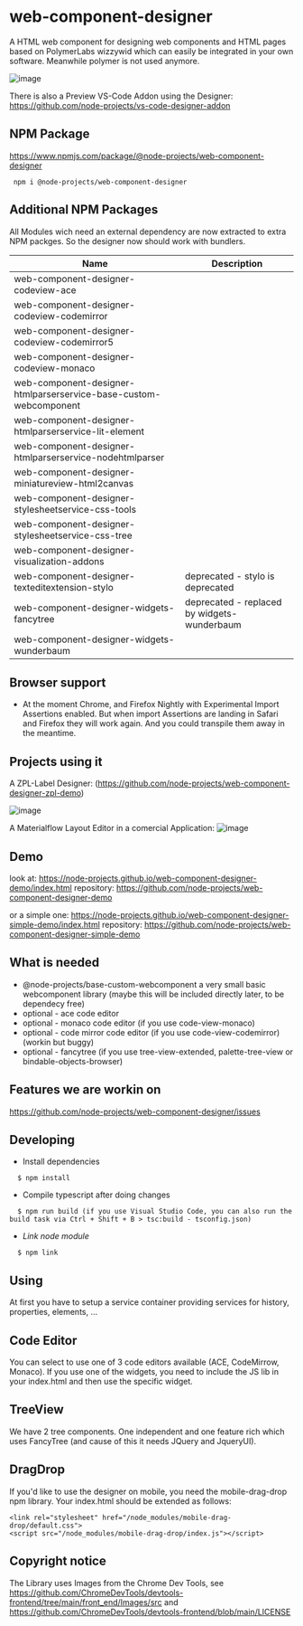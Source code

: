 # web-component-designer

A HTML web component for designing web components and HTML pages based on PolymerLabs wizzywid which can easily be integrated in your own software.
Meanwhile polymer is not used anymore.

![image](https://user-images.githubusercontent.com/364896/117482820-358e2d80-af65-11eb-97fd-9d15ebf1966f.png)

There is also a Preview VS-Code Addon using the Designer: https://github.com/node-projects/vs-code-designer-addon

## NPM Package

https://www.npmjs.com/package/@node-projects/web-component-designer

     npm i @node-projects/web-component-designer

## Additional NPM Packages

All Modules wich need an external dependency are now extracted to extra NPM packges.
So the designer now should work with bundlers.

| Name                                                                   | Description                                  |
| ---------------------------------------------------------------------- | -------------------------------------------- |
| web-component-designer-codeview-ace                                    |                                              |
| web-component-designer-codeview-codemirror                             |                                              |
| web-component-designer-codeview-codemirror5                            |                                              |
| web-component-designer-codeview-monaco                                 |                                              |
| web-component-designer-htmlparserservice-base-custom-webcomponent      |                                              |
| web-component-designer-htmlparserservice-lit-element                   |                                              |
| web-component-designer-htmlparserservice-nodehtmlparser                |                                              |
| web-component-designer-miniatureview-html2canvas                       |                                              |
| web-component-designer-stylesheetservice-css-tools                     |                                              |
| web-component-designer-stylesheetservice-css-tree                      |                                              |
| web-component-designer-visualization-addons                            |                                              |
| web-component-designer-texteditextension-stylo                         | deprecated - stylo is deprecated             |
| web-component-designer-widgets-fancytree                               | deprecated - replaced by widgets-wunderbaum  |
| web-component-designer-widgets-wunderbaum                              |                                              |

## Browser support

  - At the moment Chrome, and Firefox Nightly with Experimental Import Assertions enabled.
  But when import Assertions are landing in Safari and Firefox they will work again.
  And you could transpile them away in the meantime.
  
## Projects using it

A ZPL-Label Designer:
(https://github.com/node-projects/web-component-designer-zpl-demo)

![image](https://github.com/node-projects/web-component-designer/assets/364896/e1f1e3cc-29a3-4749-a676-389577fab69a)

A Materialflow Layout Editor in a comercial Application:
![image](https://github.com/node-projects/web-component-designer/assets/364896/0062562a-4224-4b11-aaa4-03e31494fcfa)

## Demo

look at: https://node-projects.github.io/web-component-designer-demo/index.html
repository: https://github.com/node-projects/web-component-designer-demo

or a simple one: https://node-projects.github.io/web-component-designer-simple-demo/index.html
repository: https://github.com/node-projects/web-component-designer-simple-demo

## What is needed

- @node-projects/base-custom-webcomponent a very small basic webcomponent library (maybe this will be included directly later, to be dependecy free)
- optional - ace code editor
- optional - monaco code editor (if you use code-view-monaco)
- optional - code mirror code editor (if you use code-view-codemirror) (workin but buggy)
- optional - fancytree (if you use tree-view-extended, palette-tree-view or bindable-objects-browser)

## Features we are workin on

https://github.com/node-projects/web-component-designer/issues

## Developing

  * Install dependencies
```
  $ npm install
```

  * Compile typescript after doing changes
```
  $ npm run build (if you use Visual Studio Code, you can also run the build task via Ctrl + Shift + B > tsc:build - tsconfig.json)
```

  * *Link node module*<br/>
```
  $ npm link 
```

## Using

At first you have to setup a service container providing services for history, properties, elements, ...

## Code Editor

You can select to use one of 3 code editors available (ACE, CodeMirrow, Monaco).
If you use one of the widgets, you need to include the JS lib in your index.html and then use the specific widget.

## TreeView

We have 2 tree components. One independent and one feature rich which uses FancyTree (and cause of this it needs JQuery and JqueryUI).

## DragDrop

If you'd like to use the designer on mobile, you need the mobile-drag-drop npm library.
Your index.html should be extended as follows:

    <link rel="stylesheet" href="/node_modules/mobile-drag-drop/default.css">
    <script src="/node_modules/mobile-drag-drop/index.js"></script>

## Copyright notice

The Library uses Images from the Chrome Dev Tools, see
https://github.com/ChromeDevTools/devtools-frontend/tree/main/front_end/Images/src
and
https://github.com/ChromeDevTools/devtools-frontend/blob/main/LICENSE
